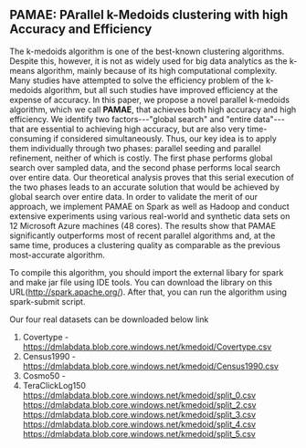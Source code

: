 ## PAMAE: PArallel k-Medoids clustering with high Accuracy and Efficiency

The k-medoids algorithm is one of the best-known clustering algorithms. Despite this, however, it is not as widely used for big data analytics as the k-means algorithm, mainly because of its high computational complexity. Many studies have attempted to solve the efficiency problem of the k-medoids algorithm, but all such studies have improved efficiency at the expense of accuracy. In this paper, we propose a novel parallel k-medoids algorithm, which we call **PAMAE**, that achieves both high accuracy and high efficiency. We identify two factors---"global search" and "entire data"---that are essential to achieving high accuracy, but are also very time-consuming if considered simultaneously. Thus, our key idea is to apply them individually through two phases: parallel seeding and parallel refinement, neither of which is costly. The first phase performs global search over sampled data, and the second phase performs local search over entire data. Our theoretical analysis proves that this serial execution of the two phases leads to an accurate solution that would be achieved by global search over entire data. In order to validate the merit of our approach, we implement PAMAE on Spark as well as Hadoop and conduct extensive experiments using various real-world and synthetic data sets on 12 Microsoft Azure machines (48 cores). The results show that PAMAE significantly outperforms most of recent parallel algorithms and, at the same time, produces a clustering quality as comparable as the previous most-accurate algorithm.

To compile this algorithm, you should import the external libary for spark and make jar file using IDE tools. You can download the library on this URL(http://spark.apache.org/). After that, you can run the algorithm using spark-submit script. 

Our four real datasets can be downloaded below link<br />
1. Covertype - https://dmlabdata.blob.core.windows.net/kmedoid/Covertype.csv<br />
2. Census1990 - https://dmlabdata.blob.core.windows.net/kmedoid/Census1990.csv<br />
3. Cosmo50 - <br />
4. TeraClickLog150 <br />
https://dmlabdata.blob.core.windows.net/kmedoid/split_0.csv<br />
https://dmlabdata.blob.core.windows.net/kmedoid/split_2.csv<br />
https://dmlabdata.blob.core.windows.net/kmedoid/split_3.csv<br />
https://dmlabdata.blob.core.windows.net/kmedoid/split_4.csv<br />
https://dmlabdata.blob.core.windows.net/kmedoid/split_5.csv<br />            
